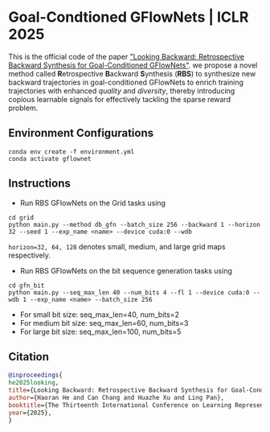 # Goal-Condtioned GFlowNets | ICLR 2025
This is the official code of the paper ["Looking Backward: Retrospective Backward Synthesis for Goal-Conditioned GFlowNets"](https://openreview.net/forum?id=fNMKqyvuZT). we propose a novel method called **R**etrospective **B**ackward **S**ynthesis (**RBS**) to synthesize new backward trajectories in goal-conditioned GFlowNets to enrich training trajectories with enhanced *quality* and *diversity*, thereby introducing copious learnable signals for effectively tackling the sparse reward problem.
## Environment Configurations
```
conda env create -f environment.yml
conda activate gflownet
```
## Instructions
- Run RBS GFlowNets on the Grid tasks using
```
cd grid
python main.py --method db_gfn --batch_size 256 --backward 1 --horizon 32 --seed 1 --exp_name <name> --device cuda:0 --wdb
```
`horizon=32, 64, 128` denotes small, medium, and large grid maps respectively.
- Run RBS GFlowNets on the bit sequence generation tasks using
```
cd gfn_bit
python main.py --seq_max_len 40 --num_bits 4 --fl 1 --device cuda:0 --wdb 1 --exp_name <name> --batch_size 256
```
- For small bit size: seq_max_len=40, num_bits=2
- For medium bit size: seq_max_len=60, num_bits=3
- For large bit size: seq_max_len=100, num_bits=5
## Citation
```bibtex
@inproceedings{
he2025looking,
title={Looking Backward: Retrospective Backward Synthesis for Goal-Conditioned {GF}lowNets},
author={Haoran He and Can Chang and Huazhe Xu and Ling Pan},
booktitle={The Thirteenth International Conference on Learning Representations},
year={2025},
}
```
